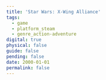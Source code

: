 ```yaml
---
title: 'Star Wars: X-Wing Alliance'
tags:
  - game
  - platform_steam
  - genre_action-adventure
digital: true
physical: false
guide: false
pending: false
date: 2000-01-01
permalink: false
---
```

